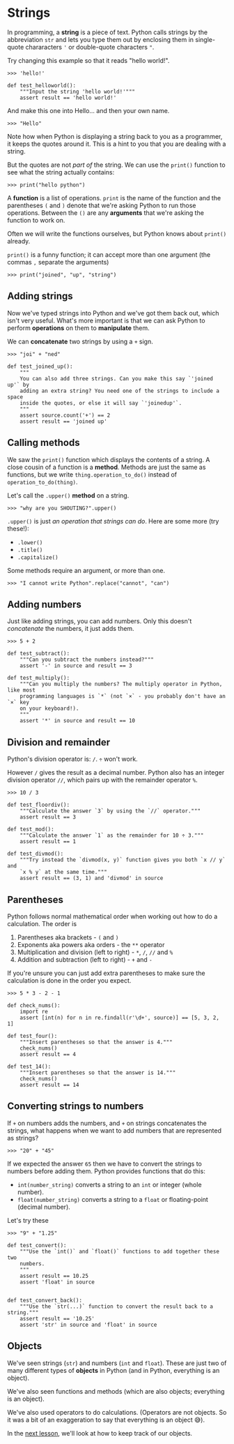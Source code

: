 # Strings

In programming, a **string** is a piece of text. Python calls strings by the
abbreviation `str` and lets you type them out by enclosing them in single-quote
chararacters `'` or double-quote characters `"`.

Try changing this example so that it reads "hello world!".

```repl
>>> 'hello!'
```

```exercises
def test_helloworld():
    """Input the string 'hello world!'"""
    assert result == 'hello world!'
```

And make this one into Hello... and then your own name.

```repl
>>> "Hello"
```

Note how when Python is displaying a string back to you as a programmer, it
keeps the quotes around it. This is a hint to you that you are dealing with a
string.

But the quotes are not *part of* the string. We can use the `print()` function
to see what the string actually contains:

```repl
>>> print("hello python")
```

A **function** is a list of operations. `print` is the name of the function and
the parentheses `(` and `)` denote that we're asking Python to run those
operations. Between the `()` are any **arguments** that we're asking the
function to work on.

Often we will write the functions ourselves, but Python knows about `print()`
already.

`print()` is a funny function; it can accept more than one argument (the commas
`,` separate the arguments)

```repl
>>> print("joined", "up", "string")
```


## Adding strings

Now we've typed strings into Python and we've got them back out, which isn't
very useful. What's more important is that we can ask Python to perform
**operations** on them to **manipulate** them.

We can **concatenate** two strings by using a `+` sign.

```repl
>>> "joi" + "ned"
```

```exercise
def test_joined_up():
    """
    You can also add three strings. Can you make this say `'joined up'` by
    adding an extra string? You need one of the strings to include a space
    inside the quotes, or else it will say `'joinedup'`.
    """
    assert source.count('+') == 2
    assert result == 'joined up'
```


## Calling methods

We saw the `print()` function which displays the contents of a string.
A close cousin of a function is a **method**. Methods are just the same as
functions, but we write `thing.operation_to_do()` instead of
`operation_to_do(thing)`.

Let's call the `.upper()` **method** on a string. 

```repl
>>> "why are you SHOUTING?".upper()
```

`.upper()` is just *an operation that strings can do*. Here are some more (try
these!):

* `.lower()`
* `.title()`
* `.capitalize()`

Some methods require an argument, or more than one. 

```repl
>>> "I cannot write Python".replace("cannot", "can")
```


## Adding numbers

Just like adding strings, you can add numbers. Only this doesn't *concatenate*
the numbers, it just adds them.

```repl
>>> 5 + 2
```

```exercises
def test_subtract():
    """Can you subtract the numbers instead?"""
    assert '-' in source and result == 3

def test_multiply():
    """Can you multiply the numbers? The multiply operator in Python, like most
    programming languages is `*` (not `×` - you probably don't have an `×` key
    on your keyboard!).
    """
    assert '*' in source and result == 10
```


## Division and remainder

Python's division operator is: `/`. `÷` won't work.

However `/` gives the result as a decimal number. Python also has an integer
division operator `//`, which pairs up with the remainder operator `%`.

```repl
>>> 10 / 3
```

```exercises
def test_floordiv():
    """Calculate the answer `3` by using the `//` operator."""
    assert result == 3

def test_mod():
    """Calculate the answer `1` as the remainder for 10 ÷ 3."""
    assert result == 1

def test_divmod():
    """Try instead the `divmod(x, y)` function gives you both `x // y` and
    `x % y` at the same time.""" 
    assert result == (3, 1) and 'divmod' in source
```

## Parentheses

Python follows normal mathematical order when working out how to do a
calculation. The order is

1. Parentheses aka brackets - `(` and `)`
2. Exponents aka powers aka orders - the `**` operator
3. Multiplication and division (left to right) - `*`, `/`, `//` and `%`
4. Addition and subtraction (left to right) - `+` and `-`

If you're unsure you can just add extra parentheses to make sure the calculation
is done in the order you expect.

```repl
>>> 5 * 3 - 2 - 1
```

```exercises
def check_nums():
    import re
    assert [int(n) for n in re.findall(r'\d+', source)] == [5, 3, 2, 1]

def test_four():
    """Insert parentheses so that the answer is 4."""
    check_nums()
    assert result == 4

def test_14():
    """Insert parentheses so that the answer is 14."""
    check_nums()
    assert result == 14
```

## Converting strings to numbers

If `+` on numbers adds the numbers, and `+` on strings concatenates the strings,
what happens when we want to add numbers that are represented as strings?

```repl
>>> "20" + "45"
```

If we expected the answer `65` then we have to convert the strings to numbers
before adding them. Python provides functions that do this:

* `int(number_string)` converts a string to an `int` or integer (whole number).
* `float(number_string)` converts a string to a `float` or floating-point
  (decimal number).

Let's try these

```repl
>>> "9" + "1.25"
```

```exercise
def test_convert():
    """Use the `int()` and `float()` functions to add together these two
    numbers.
    """
    assert result == 10.25
    assert 'float' in source


def test_convert_back():
    """Use the `str(...)` function to convert the result back to a string."""
    assert result == '10.25'
    assert 'str' in source and 'float' in source
```

## Objects

We've seen strings (`str`) and numbers (`int` and `float`). These are just two
of many different types of **objects** in Python (and in Python, everything is
an object).

We've also seen functions and methods (which are also objects; everything is an
object).

We've also used operators to do calculations. (Operators are not objects. So it
was a bit of an exaggeration to say that everything is an object 😅).

In the <a href="#variables-and-lists">next lesson</a>, we'll look at how to keep
track of our objects.
